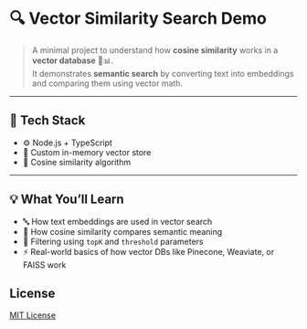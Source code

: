 # 🔍 Vector Similarity Search Demo

> A minimal project to understand how **cosine similarity** works in a **vector database** 🧠📊.  
> It demonstrates **semantic search** by converting text into embeddings and comparing them using vector math.

---

## 🧰 Tech Stack

- ⚙️ Node.js + TypeScript  
- 🧾 Custom in-memory vector store  
- 📐 Cosine similarity algorithm

---

## 💡 What You’ll Learn

- 🔤 How text embeddings are used in vector search  
- 📏 How cosine similarity compares semantic meaning  
- 🎯 Filtering using `topK` and `threshold` parameters  
- ⚡ Real-world basics of how vector DBs like Pinecone, Weaviate, or FAISS work

## License
[MIT License](LICENSE)